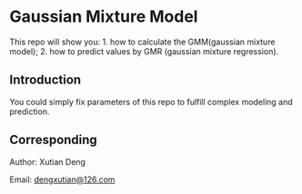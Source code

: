 # Gaussian Mixture Model

This repo will show you: 1. how to calculate the GMM(gaussian mixture model); 2. how to predict values by GMR (gaussian mixture regression).

## Introduction

You could simply fix parameters of this repo to fulfill complex modeling and prediction.

## Corresponding

Author: Xutian Deng

Email: dengxutian@126.com